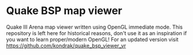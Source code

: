 Quake BSP map viewer
================

Quake III Arena map viewer written using OpenGL immediate mode. This repository is left here for historical reasons, don't use it as an inspiration if you want to learn proper/modern OpenGL! For an updated version visit https://github.com/kondrak/quake_bsp_viewer_vr

